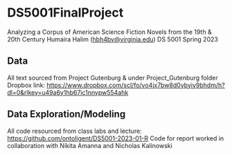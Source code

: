 # DS5001FinalProject
Analyzing a Corpus of American Science Fiction Novels from the 19th &amp; 20th Century
Humaira Halim (hbh4bv@virginia.edu) DS 5001 Spring 2023

## Data 
All text sourced from Project Gutenburg & under Project_Gutenburg folder
Dropbox link: https://www.dropbox.com/scl/fo/vo4jx7bw8d0ybyiy9bhdm/h?dl=0&rlkey=u49a6y1hb67ic1nnypw554ahk

## Data Exploration/Modeling
All code resourced from class labs and lecture: https://github.com/ontoligent/DS5001-2023-01-R
Code for report worked in collaboration with Nikita Amanna and Nicholas Kalinowski

